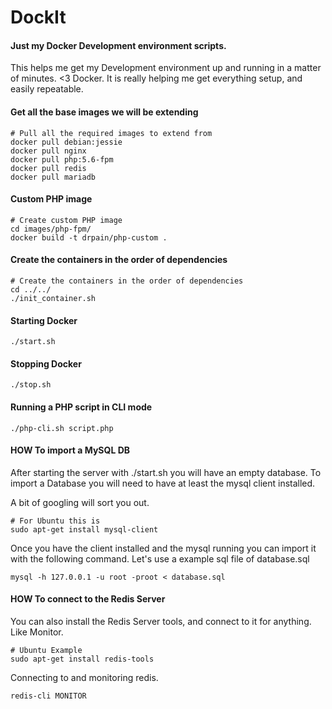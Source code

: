 # DockIt
#### Just my Docker Development environment scripts.

This helps me get my Development environment up and running in a matter of minutes. <3 Docker. It is really helping me get everything setup, and easily repeatable.

#### Get all the base images we will be extending
```shell
# Pull all the required images to extend from
docker pull debian:jessie
docker pull nginx
docker pull php:5.6-fpm
docker pull redis
docker pull mariadb
```

#### Custom PHP image
```shell
# Create custom PHP image
cd images/php-fpm/
docker build -t drpain/php-custom .
```
#### Create the containers in the order of dependencies
```shell
# Create the containers in the order of dependencies
cd ../../
./init_container.sh
```

#### Starting Docker
```shell
./start.sh
```

#### Stopping Docker
```shell
./stop.sh
```

#### Running a PHP script in CLI mode
```shell
./php-cli.sh script.php
```

#### HOW To import a MySQL DB

After starting the server with ./start.sh you will have an empty database.
To import a Database you will need to have at least the mysql client installed.

A bit of googling will sort you out.

```shell
# For Ubuntu this is
sudo apt-get install mysql-client
```

Once you have the client installed and the mysql running you can import it with the following command.
Let's use a example sql file of database.sql

```shell
mysql -h 127.0.0.1 -u root -proot < database.sql
```

#### HOW To connect to the Redis Server

You can also install the Redis Server tools, and connect to it for anything. Like Monitor.

```shell
# Ubuntu Example
sudo apt-get install redis-tools
```

Connecting to and monitoring redis.

```shell
redis-cli MONITOR
```